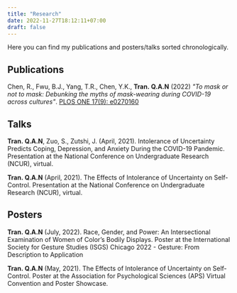 ```yaml
---
title: "Research"
date: 2022-11-27T18:12:11+07:00
draft: false
---
```


Here you can find my publications and posters/talks sorted chronologically.

## Publications

Chen, R., Fwu, B.J., Yang, T.R., Chen, Y.K., **Tran. Q.A.N** (2022) *"To mask or not to mask: Debunking the myths of mask-wearing during COVID-19 across cultures"*. [PLOS ONE 17(9): e0270160](https://doi.org/10.1371/journal.pone.0270160)

## Talks

**Tran. Q.A.N**, Zuo, S., Zutshi, J. (April, 2021). Intolerance of Uncertainty Predicts Coping, Depression, and Anxiety During the COVID-19 Pandemic. Presentation at the National Conference on Undergraduate Research (NCUR), virtual.

**Tran. Q.A.N** (April, 2021). The Effects of Intolerance of Uncertainty on Self-Control. Presentation at the National Conference on Undergraduate Research (NCUR), virtual.

## Posters

**Tran. Q.A.N** (July, 2022). Race, Gender, and Power: An Intersectional Examination of Women of Color’s Bodily Displays. Poster at the International Society for Gesture Studies (ISGS) Chicago 2022 - Gesture: From Description to Application

**Tran. Q.A.N** (May, 2021). The Effects of Intolerance of Uncertainty on Self-Control. Poster at the Association for Psychological Sciences (APS) Virtual Convention and Poster Showcase.
